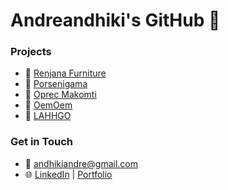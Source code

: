 # Andreandhiki's GitHub 👋

### Projects
- 📌 [Renjana Furniture](https://renjanafurniture.com)
- 📌 [Porsenigama](https://ukm.ugm.ac.id/2024/porsenigama)
- 📌 [Oprec Makomti](https://oprec.makomti.web.id)
- 📌 [OemOem](#)
- 📌 [LAHHGO](#)

### Get in Touch
- 📧 [andhikiandre@gmail.com](mailto:andhikiandre@gmail.com)  
- 🌐 [LinkedIn](https://linkedin.com/andreandhiki) | [Portfolio](https://andreandhiki.vercel.app)
